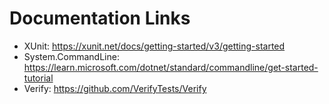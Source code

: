 # Documentation Links

* XUnit: https://xunit.net/docs/getting-started/v3/getting-started
* System.CommandLine: https://learn.microsoft.com/dotnet/standard/commandline/get-started-tutorial
* Verify: https://github.com/VerifyTests/Verify
